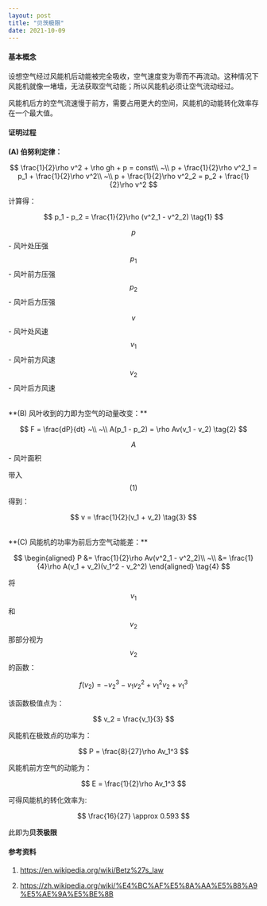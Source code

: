 ```yaml
---
layout: post
title: "贝茨极限"
date: 2021-10-09
---
```


#### **基本概念**

设想空气经过风能机后动能被完全吸收，空气速度变为零而不再流动。这种情况下风能机就像一堵墙，无法获取空气动能；所以风能机必须让空气流动经过。

风能机后方的空气流速慢于前方，需要占用更大的空间，风能机的动能转化效率存在一个最大值。

#### **证明过程**

**(A) 伯努利定律：**

$$
\frac{1}{2}\rho v^2 + \rho gh + p = const\\
~\\
p + \frac{1}{2}\rho v^2_1 = p_1 + \frac{1}{2}\rho v^2\\
~\\
p + \frac{1}{2}\rho v^2_2 = p_2 + \frac{1}{2}\rho v^2
$$

计算得：

$$
p_1 - p_2 = \frac{1}{2}\rho (v^2_1 - v^2_2) \tag{1}
$$

$$p$$ - 风叶处压强&nbsp;&nbsp;&nbsp;&nbsp;$$p_1$$ - 风叶前方压强&nbsp;&nbsp;&nbsp;&nbsp;$$p_2$$ - 风叶后方压强

$$v$$ - 风叶处风速&nbsp;&nbsp;&nbsp;&nbsp;$$v_1$$ - 风叶前方风速&nbsp;&nbsp;&nbsp;&nbsp;$$v_2$$ - 风叶后方风速

<br>
**(B) 风叶收到的力即为空气的动量改变：**

$$
F = \frac{dP}{dt}
~\\
~\\
A(p_1 - p_2) = \rho Av(v_1 - v_2) \tag{2}
$$

$$A$$ - 风叶面积

带入 $$(1)$$ 得到：

$$
v = \frac{1}{2}(v_1 + v_2) \tag{3}
$$

<br>
**(C) 风能机的功率为前后方空气动能差：**

$$
\begin{aligned}
P &= \frac{1}{2}\rho Av(v^2_1 - v^2_2)\\
~\\
	&= \frac{1}{4}\rho A(v_1 + v_2)(v_1^2 - v_2^2)
\end{aligned} \tag{4}
$$

将 $$v_1$$ 和 $$v_2$$ 那部分视为 $$v_2$$ 的函数：

$$
f(v_2) = -v_2^3 - v_1v_2^2 + v_1^2v_2 + v_1^3
$$

该函数极值点为：

$$
v_2 = \frac{v_1}{3}
$$

风能机在极致点的功率为：

$$
P = \frac{8}{27}\rho Av_1^3
$$

风能机前方空气的动能为：

$$
E = \frac{1}{2}\rho Av_1^3
$$

可得风能机的转化效率为:

$$
\frac{16}{27} \approx 0.593
$$

此即为**贝茨极限**

#### **参考资料**

1. <https://en.wikipedia.org/wiki/Betz%27s_law>

2. <https://zh.wikipedia.org/wiki/%E4%BC%AF%E5%8A%AA%E5%88%A9%E5%AE%9A%E5%BE%8B>
